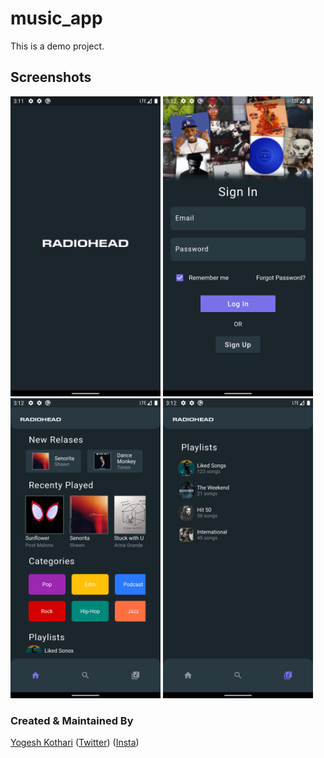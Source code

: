 # music_app

This is a demo project.

## Screenshots

<img height="480px" src="screenshots/music app (2).png">
<img height="480px" src="screenshots/music app (3).png">
<img height="480px" src="screenshots/music app (4).png">
<img height="480px" src="screenshots/music app (1).png">

### Created & Maintained By

[Yogesh Kothari](https://github.com/yakothari25) ([Twitter](https://www.twitter.com/imyogeshkothari)) 
([Insta](https://www.instagram.com/_getsetflutter))


